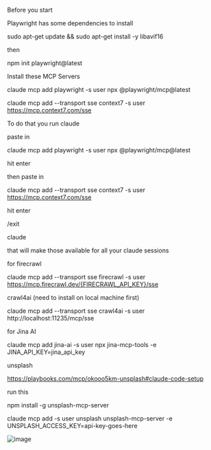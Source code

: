 Before you start

Playwright has some dependencies to install

sudo apt-get update && sudo apt-get install -y libavif16

then

npm init playwright@latest



Install these MCP Servers

claude mcp add playwright -s user npx @playwright/mcp@latest 

claude mcp add --transport sse context7 -s user https://mcp.context7.com/sse

To do that you run claude

paste in 

claude mcp add playwright -s user npx @playwright/mcp@latest

hit enter

then paste in 

claude mcp add --transport sse context7 -s user https://mcp.context7.com/sse

hit enter

/exit

claude

that will make those available for all your claude sessions


for firecrawl

claude mcp add --transport sse firecrawl -s user https://mcp.firecrawl.dev/{FIRECRAWL_API_KEY}/sse


crawl4ai (need to install on local machine first)

claude mcp add --transport sse crawl4ai -s user http://localhost:11235/mcp/sse




for Jina AI

claude mcp add jina-ai -s user npx jina-mcp-tools -e JINA_API_KEY=jina_api_key


unsplash

https://playbooks.com/mcp/okooo5km-unsplash#claude-code-setup

run this

npm install -g unsplash-mcp-server


claude mcp add -s user unsplash unsplash-mcp-server -e UNSPLASH_ACCESS_KEY=api-key-goes-here


![image](https://github.com/user-attachments/assets/7934355a-15a4-4b6f-82c4-5cb51bbaebeb)
